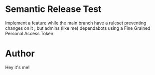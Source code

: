 # Semantic Release Test

Implement a feature while the main branch have a ruleset preventing changes on it ; but admins (like me) dependabots using a Fine Grained Personal Access Token


# Author

Hey it's me!
